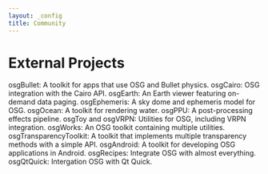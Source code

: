 ```yaml
---
layout: _config
title: Community
---
```

# External Projects

osgBullet: A toolkit for apps that use OSG and Bullet physics.
osgCairo: OSG integration with the Cairo API.
osgEarth: An Earth viewer featuring on-demand data paging.
osgEphemeris: A sky dome and ephemeris model for OSG.
osgOcean: A toolkit for rendering water.
osgPPU: A post-processing effects pipeline.
osgToy and osgVRPN: Utilities for OSG, including VRPN integration.
osgWorks: An OSG toolkit containing multiple utilities.
osgTransparencyToolkit: A toolkit that implements multiple transparency methods with a simple API.
osgAndroid: A toolkit for developing OSG applications in Android.
osgRecipes: Integrate OSG with almost everything.
osgQtQuick: Intergation OSG with Qt Quick.
